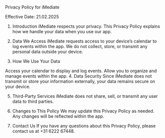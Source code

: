 Privacy Policy for iMediate

Effective Date: 21.02.2025

1. Introduction
iMediate respects your privacy. This Privacy Policy explains how we handle your data when you use our app.

2. Data We Access
iMediate requests access to your device’s calendar to log events within the app. We do not collect, store, or transmit any personal data outside your device.

3. How We Use Your Data

Access your calendar to display and log events.
Allow you to organize and manage events within the app.
4. Data Security
Since iMediate does not transmit or store your information externally, your data remains secure on your device.

5. Third-Party Services
iMediate does not share, sell, or transmit any user data to third parties.

6. Changes to This Policy
We may update this Privacy Policy as needed. Any changes will be reflected within the app.

7. Contact Us
If you have any questions about this Privacy Policy, please contact us at +31 6222 67448.

